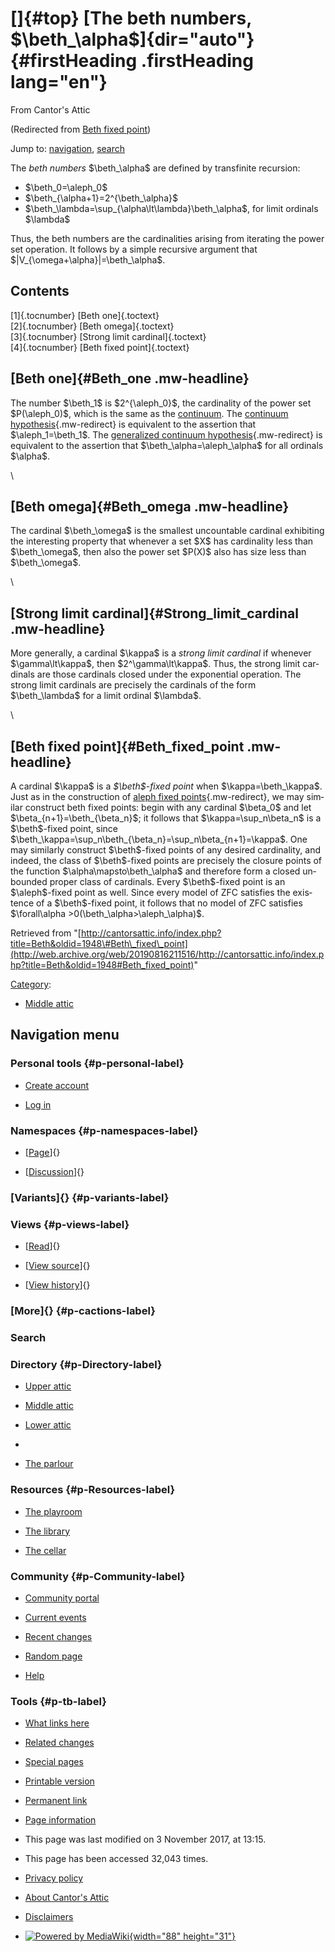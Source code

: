 <div id="mw-page-base" class="noprint">

</div>

<div id="mw-head-base" class="noprint">

</div>

<div id="content" class="mw-body" role="main">

[]{#top}
[The beth numbers, \$\\beth\_\\alpha\$]{dir="auto"} {#firstHeading .firstHeading lang="en"}
===================================================

<div id="bodyContent" class="mw-body-content">

<div id="siteSub">

From Cantor's Attic

</div>

<div id="contentSub">

(Redirected from [Beth fixed
point](/web/20190816211516/http://cantorsattic.info/index.php?title=Beth_fixed_point&redirect=no "Beth fixed point"))

</div>

<div id="jump-to-nav" class="mw-jump">

Jump to: [navigation](#mw-navigation), [search](#p-search)

</div>

<div id="mw-content-text" class="mw-content-ltr" lang="en" dir="ltr">

The *beth numbers* \$\\beth\_\\alpha\$ are defined by transfinite
recursion:

-   \$\\beth\_0=\\aleph\_0\$
-   \$\\beth\_{\\alpha+1}=2\^{\\beth\_\\alpha}\$
-   \$\\beth\_\\lambda=\\sup\_{\\alpha\\lt\\lambda}\\beth\_\\alpha\$,
    for limit ordinals \$\\lambda\$

Thus, the beth numbers are the cardinalities arising from iterating the
power set operation. It follows by a simple recursive argument that
\$|V\_{\\omega+\\alpha}|=\\beth\_\\alpha\$.

<div id="toc" class="toc">

<div id="toctitle">

Contents
--------

</div>

-   [[1]{.tocnumber} [Beth one]{.toctext}](#Beth_one)
-   [[2]{.tocnumber} [Beth omega]{.toctext}](#Beth_omega)
-   [[3]{.tocnumber} [Strong limit
    cardinal]{.toctext}](#Strong_limit_cardinal)
-   [[4]{.tocnumber} [Beth fixed point]{.toctext}](#Beth_fixed_point)

</div>

[Beth one]{#Beth_one .mw-headline}
----------------------------------

The number \$\\beth\_1\$ is \$2\^{\\aleph\_0}\$, the cardinality of the
power set \$P(\\aleph\_0)\$, which is the same as the
[continuum](/web/20190816211516/http://cantorsattic.info/Continuum "Continuum").
The [continuum
hypothesis](/web/20190816211516/http://cantorsattic.info/Continuum_hypothesis "Continuum hypothesis"){.mw-redirect}
is equivalent to the assertion that \$\\aleph\_1=\\beth\_1\$. The
[generalized continuum
hypothesis](/web/20190816211516/http://cantorsattic.info/GCH "GCH"){.mw-redirect}
is equivalent to the assertion that \$\\beth\_\\alpha=\\aleph\_\\alpha\$
for all ordinals \$\\alpha\$.

\

[Beth omega]{#Beth_omega .mw-headline}
--------------------------------------

The cardinal \$\\beth\_\\omega\$ is the smallest uncountable cardinal
exhibiting the interesting property that whenever a set \$X\$ has
cardinality less than \$\\beth\_\\omega\$, then also the power set
\$P(X)\$ also has size less than \$\\beth\_\\omega\$.

\

[Strong limit cardinal]{#Strong_limit_cardinal .mw-headline}
------------------------------------------------------------

More generally, a cardinal \$\\kappa\$ is a *strong limit cardinal* if
whenever \$\\gamma\\lt\\kappa\$, then \$2\^\\gamma\\lt\\kappa\$. Thus,
the strong limit cardinals are those cardinals closed under the
exponential operation. The strong limit cardinals are precisely the
cardinals of the form \$\\beth\_\\lambda\$ for a limit ordinal
\$\\lambda\$.

\

[Beth fixed point]{#Beth_fixed_point .mw-headline}
--------------------------------------------------

A cardinal \$\\kappa\$ is a *\$\\beth\$-fixed point* when
\$\\kappa=\\beth\_\\kappa\$. Just as in the construction of [aleph fixed
points](/web/20190816211516/http://cantorsattic.info/Aleph_fixed_point "Aleph fixed point"){.mw-redirect},
we may similar construct beth fixed points: begin with any cardinal
\$\\beta\_0\$ and let \$\\beta\_{n+1}=\\beth\_{\\beta\_n}\$; it follows
that \$\\kappa=\\sup\_n\\beta\_n\$ is a \$\\beth\$-fixed point, since
\$\\beth\_\\kappa=\\sup\_n\\beth\_{\\beta\_n}=\\sup\_n\\beta\_{n+1}=\\kappa\$.
One may similarly construct \$\\beth\$-fixed points of any desired
cardinality, and indeed, the class of \$\\beth\$-fixed points are
precisely the closure points of the function
\$\\alpha\\mapsto\\beth\_\\alpha\$ and therefore form a closed unbounded
proper class of cardinals. Every \$\\beth\$-fixed point is an
\$\\aleph\$-fixed point as well. Since every model of ZFC satisfies the
existence of a \$\\beth\$-fixed point, it follows that no model of ZFC
satisfies \$\\forall\\alpha
&gt;0(\\beth\_\\alpha&gt;\\aleph\_\\alpha)\$.

</div>

<div class="printfooter">

Retrieved from
"[http://cantorsattic.info/index.php?title=Beth&oldid=1948\#Beth\_fixed\_point](http://web.archive.org/web/20190816211516/http://cantorsattic.info/index.php?title=Beth&oldid=1948#Beth_fixed_point)"

</div>

<div id="catlinks" class="catlinks">

<div id="mw-normal-catlinks" class="mw-normal-catlinks">

[Category](/web/20190816211516/http://cantorsattic.info/Special:Categories "Special:Categories"):
-   [Middle
    attic](/web/20190816211516/http://cantorsattic.info/Category:Middle_attic "Category:Middle attic")

</div>

</div>

<div class="visualClear">

</div>

</div>

</div>

<div id="mw-navigation">

Navigation menu
---------------

<div id="mw-head">

<div id="p-personal" role="navigation"
aria-labelledby="p-personal-label">

### Personal tools {#p-personal-label}

-   <div id="pt-createaccount">

    </div>

    [Create
    account](/web/20190816211516/http://cantorsattic.info/index.php?title=Special:UserLogin&returnto=Beth&type=signup)
-   <div id="pt-login">

    </div>

    [Log
    in](/web/20190816211516/http://cantorsattic.info/index.php?title=Special:UserLogin&returnto=Beth "You are encouraged to log in; however, it is not mandatory [o]")

</div>

<div id="left-navigation">

<div id="p-namespaces" class="vectorTabs" role="navigation"
aria-labelledby="p-namespaces-label">

### Namespaces {#p-namespaces-label}

-   <div id="ca-nstab-main">

    </div>

    [[Page](/web/20190816211516/http://cantorsattic.info/Beth "View the content page [c]")]{}
-   <div id="ca-talk">

    </div>

    [[Discussion](/web/20190816211516/http://cantorsattic.info/index.php?title=Talk:Beth&action=edit&redlink=1 "Discussion about the content page [t]")]{}

</div>

<div id="p-variants" class="vectorMenu emptyPortlet" role="navigation"
aria-labelledby="p-variants-label">

### [Variants]{}[](#) {#p-variants-label}

<div class="menu">

</div>

</div>

</div>

<div id="right-navigation">

<div id="p-views" class="vectorTabs" role="navigation"
aria-labelledby="p-views-label">

### Views {#p-views-label}

-   <div id="ca-view">

    </div>

    [[Read](/web/20190816211516/http://cantorsattic.info/Beth)]{}
-   <div id="ca-viewsource">

    </div>

    [[View
    source](/web/20190816211516/http://cantorsattic.info/index.php?title=Beth&action=edit "This page is protected.
    You can view its source [e]")]{}
-   <div id="ca-history">

    </div>

    [[View
    history](/web/20190816211516/http://cantorsattic.info/index.php?title=Beth&action=history "Past revisions of this page [h]")]{}

</div>

<div id="p-cactions" class="vectorMenu emptyPortlet" role="navigation"
aria-labelledby="p-cactions-label">

### [More]{}[](#) {#p-cactions-label}

<div class="menu">

</div>

</div>

<div id="p-search" role="search">

### Search

<div id="simpleSearch">

</div>

</div>

</div>

</div>

<div id="mw-panel">

<div id="p-logo" role="banner">

[](/web/20190816211516/http://cantorsattic.info/Cantor%27s_Attic "Visit the main page")

</div>

<div id="p-Directory" class="portal" role="navigation"
aria-labelledby="p-Directory-label">

### Directory {#p-Directory-label}

<div class="body">

-   <div id="n-Upper-attic">

    </div>

    [Upper
    attic](/web/20190816211516/http://cantorsattic.info/Upper_attic)
-   <div id="n-Middle-attic">

    </div>

    [Middle
    attic](/web/20190816211516/http://cantorsattic.info/Middle_attic)
-   <div id="n-Lower-attic">

    </div>

    [Lower
    attic](/web/20190816211516/http://cantorsattic.info/Lower_attic)
-   <div id="n-">

    </div>

    [](INVALID-TITLE)
-   <div id="n-The-parlour">

    </div>

    [The parlour](/web/20190816211516/http://cantorsattic.info/Parlour)

</div>

</div>

<div id="p-Resources" class="portal" role="navigation"
aria-labelledby="p-Resources-label">

### Resources {#p-Resources-label}

<div class="body">

-   <div id="n-The-playroom">

    </div>

    [The
    playroom](/web/20190816211516/http://cantorsattic.info/Playroom)
-   <div id="n-The-library">

    </div>

    [The library](/web/20190816211516/http://cantorsattic.info/Library)
-   <div id="n-The-cellar">

    </div>

    [The cellar](/web/20190816211516/http://cantorsattic.info/Cellar)

</div>

</div>

<div id="p-Community" class="portal" role="navigation"
aria-labelledby="p-Community-label">

### Community {#p-Community-label}

<div class="body">

-   <div id="n-portal">

    </div>

    [Community
    portal](/web/20190816211516/http://cantorsattic.info/Cantor%27s_Attic:Community_portal "About the project, what you can do, where to find things")
-   <div id="n-currentevents">

    </div>

    [Current
    events](/web/20190816211516/http://cantorsattic.info/Cantor%27s_Attic:Current_events "Find background information on current events")
-   <div id="n-recentchanges">

    </div>

    [Recent
    changes](/web/20190816211516/http://cantorsattic.info/Special:RecentChanges "A list of recent changes in the wiki [r]")
-   <div id="n-randompage">

    </div>

    [Random
    page](/web/20190816211516/http://cantorsattic.info/Special:Random "Load a random page [x]")
-   <div id="n-help">

    </div>

    [Help](http://web.archive.org/web/20190816211516/https://www.mediawiki.org/wiki/Special:MyLanguage/Help:Contents "The place to find out")

</div>

</div>

<div id="p-tb" class="portal" role="navigation"
aria-labelledby="p-tb-label">

### Tools {#p-tb-label}

<div class="body">

-   <div id="t-whatlinkshere">

    </div>

    [What links
    here](/web/20190816211516/http://cantorsattic.info/Special:WhatLinksHere/Beth "A list of all wiki pages that link here [j]")
-   <div id="t-recentchangeslinked">

    </div>

    [Related
    changes](/web/20190816211516/http://cantorsattic.info/Special:RecentChangesLinked/Beth "Recent changes in pages linked from this page [k]")
-   <div id="t-specialpages">

    </div>

    [Special
    pages](/web/20190816211516/http://cantorsattic.info/Special:SpecialPages "A list of all special pages [q]")
-   <div id="t-print">

    </div>

    [Printable
    version](/web/20190816211516/http://cantorsattic.info/index.php?title=Beth&printable=yes "Printable version of this page [p]")
-   <div id="t-permalink">

    </div>

    [Permanent
    link](/web/20190816211516/http://cantorsattic.info/index.php?title=Beth&oldid=1948 "Permanent link to this revision of the page")
-   <div id="t-info">

    </div>

    [Page
    information](/web/20190816211516/http://cantorsattic.info/index.php?title=Beth&action=info)

</div>

</div>

</div>

</div>

<div id="footer" role="contentinfo">

-   <div id="footer-info-lastmod">

    </div>

    This page was last modified on 3 November 2017, at 13:15.
-   <div id="footer-info-viewcount">

    </div>

    This page has been accessed 32,043 times.

<!-- -->

-   <div id="footer-places-privacy">

    </div>

    [Privacy
    policy](/web/20190816211516/http://cantorsattic.info/Cantor%27s_Attic:Privacy_policy "Cantor's Attic:Privacy policy")
-   <div id="footer-places-about">

    </div>

    [About Cantor's
    Attic](/web/20190816211516/http://cantorsattic.info/Cantor%27s_Attic:About "Cantor's Attic:About")
-   <div id="footer-places-disclaimer">

    </div>

    [Disclaimers](/web/20190816211516/http://cantorsattic.info/Cantor%27s_Attic:General_disclaimer "Cantor's Attic:General disclaimer")

<!-- -->

-   <div id="footer-poweredbyico">

    </div>

    [![Powered by
    MediaWiki](/web/20190816211516im_/http://cantorsattic.info/resources/assets/poweredby_mediawiki_88x31.png){width="88"
    height="31"}](//web.archive.org/web/20190816211516/http://www.mediawiki.org/)

<div style="clear:both">

</div>

</div>
